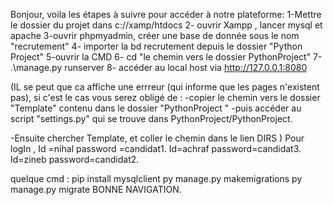 
Bonjour, voila les étapes à suivre pour accéder à  notre plateforme:
1-Mettre le dossier du projet dans c://xamp/htdocs
2- ouvrir Xampp , lancer mysql et apache
3-ouvrir phpmyadmin, créer une base de donnée sous le nom "recrutement"
4- importer la bd recrutement depuis le dossier "Python Project"
5-ouvrir la CMD
6- cd "le chemin vers le dossier PythonProject"
7- .\manage.py runserver
8- accéder  au local host via http://127.0.0.1:8080

(IL se peut que ca affiche une errreur (qui informe que les pages n'existent pas), si c'est le cas vous serez obligé de :
-copier le chemin vers le dossier "Template" contenu dans le dossier "PythonProject " 
-puis accéder au script "settings.py" qui se trouve dans PythonProject/PythonProject.

-Ensuite chercher Template,  et coller le chemin dans le lien DIRS
) 
Pour logIn , 
Id =nihal   password =candidat1.
Id=achraf   password=candidat3.
Id=zineb   password=candidat2.

quelque cmd :
        pip install mysqlclient 
        py manage.py makemigrations
        py manage.py migrate
BONNE NAVIGATION.